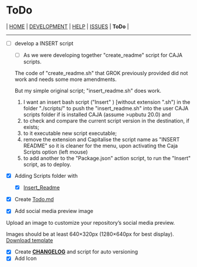 # ToDo

| [HOME](../README.md) | [DEVELOPMENT](./Development.md) | [HELP](./help.md)  | [ISSUES](./issues.md) | **ToDo** |

---

- [ ] develop a INSERT script

  - [ ]  As we were developing together "create_readme" script for CAJA scripts.

    The code of "create_readme.sh" that GROK previously provided did not work and needs some more amendments. 

    But my simple original script; "insert_readme.sh" does work.

    1. I want an insert bash script ("Insert" ) [without extension ".sh") in the folder "./scripts/"  to push the  "insert_readme.sh" into the user CAJA scripts folder if is installed CAJA (assume >upbutu 20.0) and
    2. to check and compare the current script version in the destination, if exists;
    3. to it executable new script executable;
    4. remove the extension and Capitalise the script name as "INSERT README" so it is cleaner for the menu, upon activating the Caja Scripts option (left mouse)
    5. to add another to the "Package.json" action script, to run the "Insert" script, as to deploy.

- [x] Adding Scripts folder with

  - [x] [Insert_Readme](./scripts/insert_readme.sh)
- [x] Create [Todo.md](./ToDo.md)

- [x] Add social media preview image

 Upload an image to customize your repository’s social media preview.

 Images should be at least 640×320px (1280×640px for best display).
​ [Download template](../public/img/repository-open-graph-template.png)

- [X] Create **[CHANGELOG](../CHANGELOG.md)** and script for auto versioning
- [x] Add Icon
